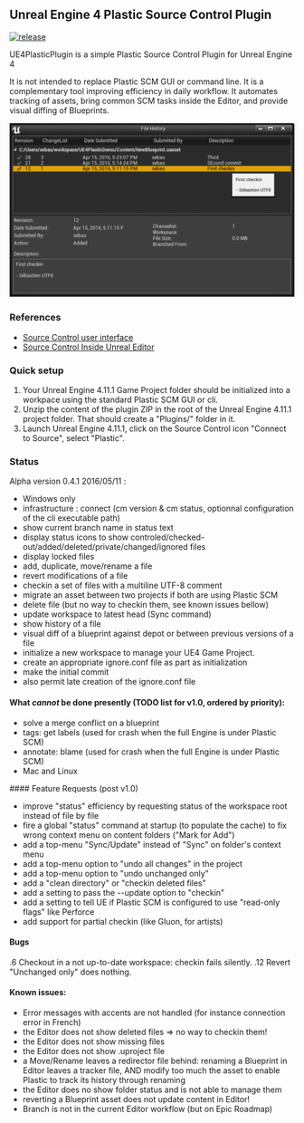 Unreal Engine 4 Plastic Source Control Plugin
---------------------------------------------

[![release](https://img.shields.io/github/release/SRombauts/UE4PlasticPlugin.svg)](https://github.com/SRombauts/UE4PlasticPlugin/releases)

UE4PlasticPlugin is a simple Plastic Source Control Plugin for Unreal Engine 4

It is not intended to replace Plastic SCM GUI or command line.
It is a complementary tool improving efficiency in daily workflow.
It automates tracking of assets, bring common SCM tasks inside the Editor, and provide visual diffing of Blueprints.

![History Log window](Resources/UE4PlasticPlugin-History.png) 

### References

- [Source Control user interface](https://docs.unrealengine.com/latest/INT/Engine/UI/SourceControl/)
- [Source Control Inside Unreal Editor](https://docs.unrealengine.com/latest/INT/Engine/Basics/SourceControl/InEditor/)

### Quick setup

1. Your Unreal Engine 4.11.1 Game Project folder should be initialized
   into a workpace using the standard Plastic SCM GUI or cli.
2. Unzip the content of the plugin ZIP in the root of the Unreal Engine 4.11.1 project folder.
   That should create a "Plugins/" folder in it.
3. Launch Unreal Engine 4.11.1, click on the Source Control icon "Connect to Source", select "Plastic".

### Status

Alpha version 0.4.1 2016/05/11 :
- Windows only
- infrastructure : connect (cm version & cm status, optionnal configuration of the cli executable path)
- show current branch name in status text
- display status icons to show controled/checked-out/added/deleted/private/changed/ignored files
- display locked files
- add, duplicate, move/rename a file
- revert modifications of a file
- checkin a set of files with a multiline UTF-8 comment
- migrate an asset between two projects if both are using Plastic SCM
- delete file (but no way to checkin them, see known issues bellow)
- update workspace to latest head (Sync command)
- show history of a file
- visual diff of a blueprint against depot or between previous versions of a file
- initialize a new workspace to manage your UE4 Game Project.
- create an appropriate ignore.conf file as part as initialization
- make the initial commit
- also permit late creation of the ignore.conf file

#### What *cannot* be done presently (TODO list for v1.0, ordered by priority):
- solve a merge conflict on a blueprint
- tags: get labels (used for crash when the full Engine is under Plastic SCM)
- annotate: blame (used for crash when the full Engine is under Plastic SCM)
- Mac and Linux

#### Feature Requests (post v1.0)
- improve "status" efficiency by requesting status of the workspace root instead of file by file
- fire a global "status" command at startup (to populate the cache) to fix wrong context menu on content folders ("Mark for Add")
- add a top-menu "Sync/Update" instead of "Sync" on folder's context menu
- add a top-menu option to "undo all changes" in the project
- add a top-menu option to "undo unchanged only"
- add a "clean directory" or "checkin deleted files"
- add a setting to pass the --update option to "checkin"
- add a setting to tell UE if Plastic SCM is configured to use "read-only flags" like Perforce
- add support for partial checkin (like Gluon, for artists)

#### Bugs
.6 Checkout in a not up-to-date workspace: checkin fails silently.
.12 Revert "Unchanged only" does nothing.

#### Known issues:
- Error messages with accents are not handled (for instance connection error in French)
- the Editor does not show deleted files => no way to checkin them!
- the Editor does not show missing files
- the Editor does not show .uproject file
- a Move/Rename leaves a redirector file behind:
  renaming a Blueprint in Editor leaves a tracker file, AND modify too much the asset to enable Plastic to track its history through renaming
- the Editor does no show folder status and is not able to manage them
- reverting a Blueprint asset does not update content in Editor!
- Branch is not in the current Editor workflow (but on Epic Roadmap)
